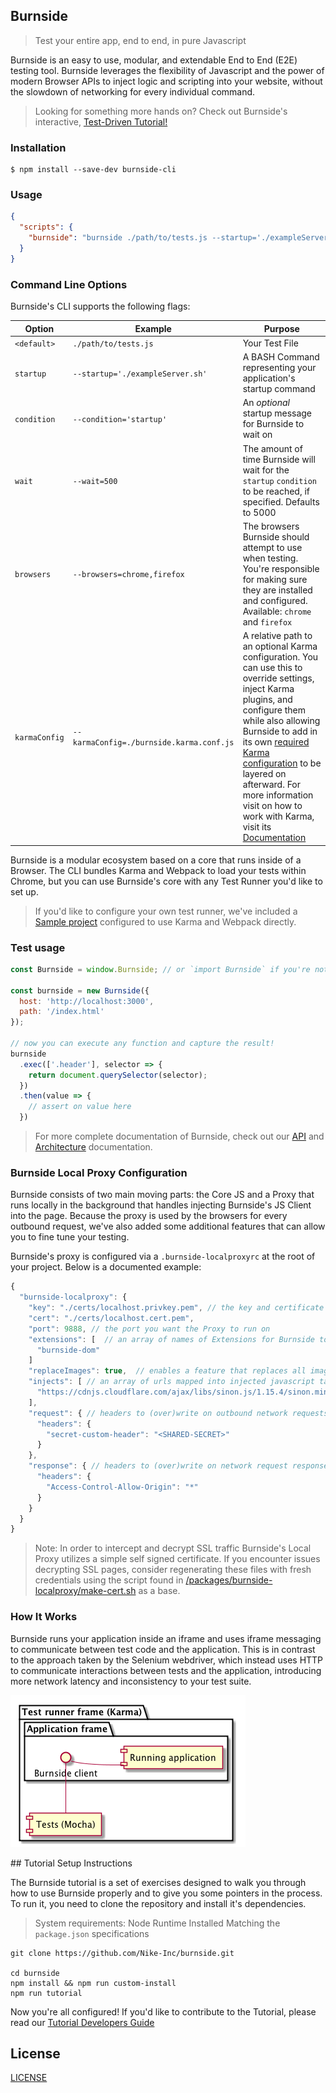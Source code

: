 ## Burnside

> Test your entire app, end to end, in pure Javascript

Burnside is an easy to use, modular, and extendable End to End (E2E) testing tool. Burnside leverages the flexibility of Javascript and the power of modern Browser APIs to inject logic and scripting into your website, without the slowdown of networking for every individual command.

> Looking for something more hands on? Check out Burnside's interactive, [Test-Driven Tutorial!](#tutorial)

<a name="installation"></a>
### Installation

```
$ npm install --save-dev burnside-cli
```

<a name="usage"></a>
### Usage
```JSON
{
  "scripts": {
    "burnside": "burnside ./path/to/tests.js --startup='./exampleServer.sh' --condition='start' --wait=5000 --browsers=chrome,firefox"
  }
}  
```

<a name="cli-usage"></a>
### Command Line Options
Burnside's CLI supports the following flags:

| Option | Example | Purpose |
| ------ | ------- | ------- |
| `<default>` | `./path/to/tests.js` | Your Test File |
| `startup` | `--startup='./exampleServer.sh'` | A BASH Command representing your application's startup command |
| `condition` | `--condition='startup'` | An _optional_ startup message for Burnside to wait on |
| `wait` | `--wait=500` | The amount of time Burnside will wait for the `startup` `condition` to be reached, if specified. Defaults to 5000 |
| `browsers` | `--browsers=chrome,firefox` | The browsers Burnside should attempt to use when testing. You're responsible for making sure they are installed and configured. Available: `chrome` and `firefox` |
| `karmaConfig` | `--karmaConfig=./burnside.karma.conf.js` | A relative path to an optional Karma configuration. You can use this to override settings, inject Karma plugins, and configure them while also allowing Burnside to add in its own [required Karma configuration](https://bitbucket.nike.com/projects/WEBCD/repos/burnside/browse/packages/burnside-cli/karma.conf.js) to be layered on afterward. For more information visit on how to work with Karma, visit its [Documentation](https://karma-runner.github.io/1.0/config/configuration-file.html) |

Burnside is a modular ecosystem based on a core that runs inside of a Browser. The CLI bundles Karma and Webpack to load your tests within Chrome, but you can use Burnside's core with any Test Runner you'd like to set up.
> If you'd like to configure your own test runner, we've included a [Sample project](https://github.com/Nike-Inc/burnside/tree/master/packages/burnside-sample) configured to use Karma and Webpack directly.

<a name="basic-usage"></a>
### Test usage

```js
const Burnside = window.Burnside; // or `import Burnside` if you're not using the CLI

const burnside = new Burnside({
  host: 'http://localhost:3000',
  path: '/index.html'
});

// now you can execute any function and capture the result!
burnside
  .exec(['.header'], selector => {
    return document.querySelector(selector);
  })
  .then(value => {
    // assert on value here
  })
```

> For more complete documentation of Burnside, check out our [API](https://github.com/Nike-Inc/burnside/blob/master/docs/api.md) and [Architecture](https://github.com/Nike-Inc/burnside/blob/master/docs/architecture.md) documentation.

<a name="proxy-config"></a>
### Burnside Local Proxy Configuration
Burnside consists of two main moving parts: the Core JS and a Proxy that runs locally in the background that handles injecting Burnside's JS Client into the page. Because the proxy is used by the browsers for every outbound request, we've also added some additional features that can allow you to fine tune your testing.

Burnside's proxy is configured via a `.burnside-localproxyrc` at the root of your project. Below is a documented example:

```js
{
  "burnside-localproxy": {
    "key": "./certs/localhost.privkey.pem", // the key and certificate to use for SSL decryption
    "cert": "./certs/localhost.cert.pem",
    "port": 9888, // the port you want the Proxy to run on
    "extensions": [  // an array of names of Extensions for Burnside to use when injecting the client
      "burnside-dom"
    ]
    "replaceImages": true,  // enables a feature that replaces all images with a default for faster testing (also accepts an image filepath e.g. "./path/to/my/image.png" )
    "injects": [ // an array of urls mapped into injected javascript tags
      "https://cdnjs.cloudflare.com/ajax/libs/sinon.js/1.15.4/sinon.min.js"
    ],
    "request": { // headers to (over)write on outbound network requests
      "headers": {
        "secret-custom-header": "<SHARED-SECRET>"
      }
    },
    "response": { // headers to (over)write on network request responses
      "headers": {
        "Access-Control-Allow-Origin": "*"
      }
    }
  }
}
```

> Note: In order to intercept and decrypt SSL traffic Burnside's Local Proxy utilizes a simple self signed certificate. If you encounter issues decrypting SSL pages, consider regenerating these files with fresh credentials using the script found in [/packages/burnside-localproxy/make-cert.sh](/packages/burnside-localproxy/make-cert.sh) as a base.

<a name="how"></a>
### How It Works

Burnside runs your application inside an iframe and uses iframe messaging to communicate between test code and the application. This is in contrast to the approach taken by the Selenium webdriver, which instead uses HTTP to communicate interactions between tests and the application, introducing more network latency and inconsistency to your test suite.

![overview.png](overview.png)

<a name="tutorial">
## Tutorial Setup Instructions

The Burnside tutorial is a set of exercises designed to walk you through how to use Burnside properly and to give you some pointers in the process. To run it, you need to clone the repository and install it's dependencies.

> System requirements: Node Runtime Installed Matching the `package.json` specifications
```
git clone https://github.com/Nike-Inc/burnside.git

cd burnside
npm install && npm run custom-install
npm run tutorial
```
Now you're all configured! If you'd like to contribute to the Tutorial, please read our [Tutorial Developers Guide](https://bitbucket.nike.com/projects/WEBCD/repos/burnside/browse/docs/tutorial.md)

## License

[LICENSE](LICENSE)
